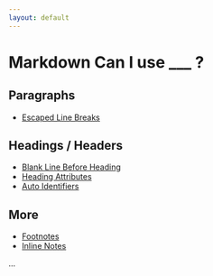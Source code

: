```yaml
---
layout: default
---
```


# Markdown Can I use \_\_\_ ?

<!-- check: escaping of underline \_ required or just use triple ___?
  -->

## Paragraphs

- [Escaped Line Breaks](escaped_line_breaks)

## Headings / Headers

- [Blank Line Before Heading](blank_before_heading)
- [Heading Attributes](heading_attributes)
- [Auto Identifiers](auto_identifiers)

## More

- [Footnotes](footnotes)
- [Inline Notes](inline_notes)

...

<!--
  todo: rename all headers to headings - why? why not??
  -->
